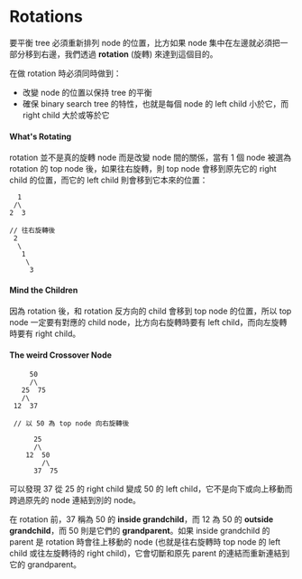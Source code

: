 # Rotations

要平衡 tree 必須重新排列 node 的位置，比方如果 node 集中在左邊就必須把一部分移到右邊，我們透過 **rotation** \(旋轉\) 來達到這個目的。

在做 rotation 時必須同時做到：

* 改變 node 的位置以保持 tree 的平衡
* 確保 binary search tree 的特性，也就是每個 node 的 left child 小於它，而 right child 大於或等於它

#### What's Rotating

rotation 並不是真的旋轉 node 而是改變 node 間的關係，當有 1 個 node 被選為 rotation 的 top node 後，如果往右旋轉，則 top node 會移到原先它的 right child 的位置，而它的 left child 則會移到它本來的位置：

```text
  1
 /\
2  3

// 往右旋轉後
 2
  \
   1
    \
     3
```

#### Mind the Children

因為 rotation 後，和 rotation 反方向的 child 會移到 top node 的位置，所以 top node 一定要有對應的 child node，比方向右旋轉時要有 left child，而向左旋轉時要有 right child。

#### The weird Crossover Node

```text
     50
     /\
   25  75
   /\
 12  37
 
 // 以 50 為 top node 向右旋轉後
 
      25
      /\
    12  50
        /\
      37  75
```

可以發現 37 從 25 的 right child 變成 50 的 left child，它不是向下或向上移動而跨過原先的 node 連結到別的 node。

在 rotation 前，37 稱為 50 的 **inside grandchild**，而 12 為 50 的 **outside grandchild**，而 50 則是它們的 **grandparent**。如果 inside grandchild 的 parent 是 rotation 時會往上移動的 node \(也就是往右旋轉時 top node 的 left child 或往左旋轉待的 right child\)，它會切斷和原先 parent 的連結而重新連結到它的 grandparent。

